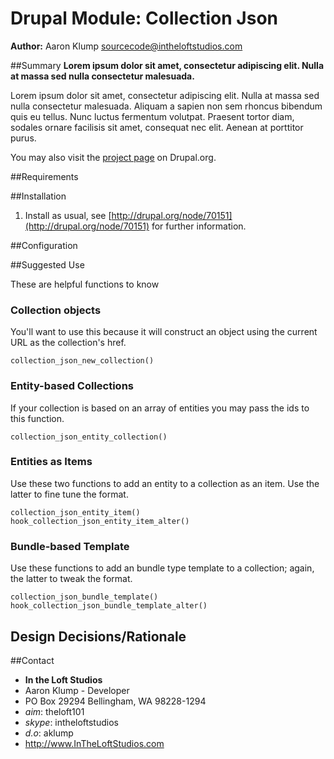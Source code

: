# Drupal Module: Collection Json
**Author:** Aaron Klump  <sourcecode@intheloftstudios.com>

##Summary
**Lorem ipsum dolor sit amet, consectetur adipiscing elit. Nulla at massa sed nulla consectetur malesuada.**

Lorem ipsum dolor sit amet, consectetur adipiscing elit. Nulla at massa sed nulla consectetur malesuada. Aliquam a sapien non sem rhoncus bibendum quis eu tellus. Nunc luctus fermentum volutpat. Praesent tortor diam, sodales ornare facilisis sit amet, consequat nec elit. Aenean at porttitor purus.

You may also visit the [project page](http://www.drupal.org/project/collection_json) on Drupal.org.

##Requirements

##Installation
1. Install as usual, see [http://drupal.org/node/70151](http://drupal.org/node/70151) for further information.

##Configuration

##Suggested Use

These are helpful functions to know

### Collection objects
You'll want to use this because it will construct an object using the current URL as the collection's href.

    collection_json_new_collection()

### Entity-based Collections
If your collection is based on an array of entities you may pass the ids to this function.

    collection_json_entity_collection()

### Entities as Items
Use these two functions to add an entity to a collection as an item.  Use the latter to fine tune the format.

    collection_json_entity_item()
    hook_collection_json_entity_item_alter()

### Bundle-based Template
Use these functions to add an bundle type template to a collection; again, the latter to tweak the format.

    collection_json_bundle_template()
    hook_collection_json_bundle_template_alter()

## Design Decisions/Rationale

##Contact
* **In the Loft Studios**
* Aaron Klump - Developer
* PO Box 29294 Bellingham, WA 98228-1294
* _aim_: theloft101
* _skype_: intheloftstudios
* _d.o_: aklump
* <http://www.InTheLoftStudios.com>